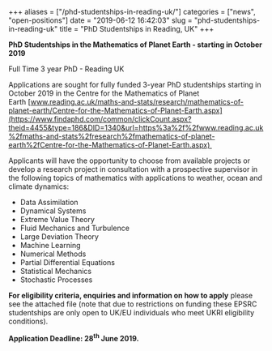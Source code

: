 +++
aliases = ["/phd-studentships-in-reading-uk/"]
categories = ["news", "open-positions"]
date = "2019-06-12 16:42:03"
slug = "phd-studentships-in-reading-uk"
title = "PhD Studentships in Reading, UK"
+++

**PhD Studentships in the Mathematics of Planet Earth - starting in
October 2019**

Full Time 3 year PhD - Reading UK

Applications are sought for fully funded 3-year PhD studentships
starting in October 2019 in the Centre for the Mathematics of Planet
Earth [www.reading.ac.uk/maths-and-stats/research/mathematics-of-planet-earth/Centre-for-the-Mathematics-of-Planet-Earth.aspx](https://www.findaphd.com/common/clickCount.aspx?theid=4455&type=186&DID=1340&url=https%3a%2f%2fwww.reading.ac.uk%2fmaths-and-stats%2fresearch%2fmathematics-of-planet-earth%2fCentre-for-the-Mathematics-of-Planet-Earth.aspx) 

Applicants will have the opportunity to choose from available projects
or develop a research project in consultation with a prospective
supervisor in the following topics of mathematics with applications to
weather, ocean and climate dynamics:

-   Data Assimilation
-   Dynamical Systems
-   Extreme Value Theory
-   Fluid Mechanics and Turbulence
-   Large Deviation Theory
-   Machine Learning
-   Numerical Methods
-   Partial Differential Equations
-   Statistical Mechanics
-   Stochastic Processes

**For eligibility criteria, enquiries and information on how to apply**
please see the attached file (note that due to restrictions on funding
these EPSRC studentships are only open to UK/EU individuals who meet
UKRI eligibility conditions).

**Application Deadline: 28<sup>th</sup> June 2019.**
